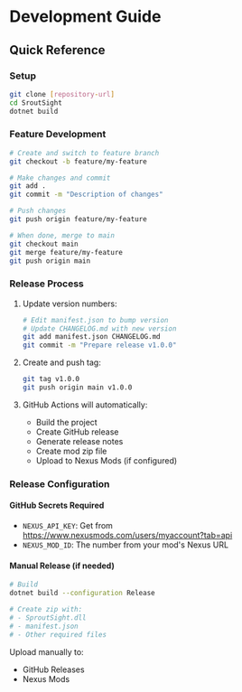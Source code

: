 # Development Guide

## Quick Reference

### Setup
```bash
git clone [repository-url]
cd SroutSight
dotnet build
```

### Feature Development
```bash
# Create and switch to feature branch
git checkout -b feature/my-feature

# Make changes and commit
git add .
git commit -m "Description of changes"

# Push changes
git push origin feature/my-feature

# When done, merge to main
git checkout main
git merge feature/my-feature
git push origin main
```

### Release Process

1. Update version numbers:
   ```bash
   # Edit manifest.json to bump version
   # Update CHANGELOG.md with new version
   git add manifest.json CHANGELOG.md
   git commit -m "Prepare release v1.0.0"
   ```

2. Create and push tag:
   ```bash
   git tag v1.0.0
   git push origin main v1.0.0
   ```

3. GitHub Actions will automatically:
   - Build the project
   - Create GitHub release
   - Generate release notes
   - Create mod zip file
   - Upload to Nexus Mods (if configured)

### Release Configuration

#### GitHub Secrets Required
- `NEXUS_API_KEY`: Get from https://www.nexusmods.com/users/myaccount?tab=api
- `NEXUS_MOD_ID`: The number from your mod's Nexus URL

#### Manual Release (if needed)
```bash
# Build
dotnet build --configuration Release

# Create zip with:
# - SproutSight.dll
# - manifest.json
# - Other required files
```

Upload manually to:
- GitHub Releases
- Nexus Mods
